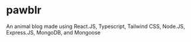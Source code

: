 # pawblr
An animal blog made using React.JS, Typescript, Tailwind CSS, Node.JS, Express.JS, MongoDB, and Mongoose
